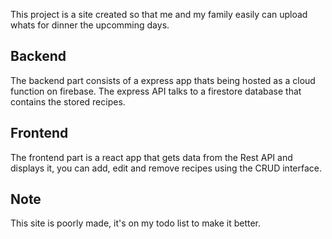 This project is a site created so that me and my family easily can upload whats for dinner the upcomming days.

## Backend
The backend part consists of a express app thats being hosted as a cloud function on firebase. The express API talks to a firestore database that contains the stored recipes.

## Frontend
The frontend part is a react app that gets data from the Rest API and displays it, you can add, edit and remove recipes using the CRUD interface.

## Note
This site is poorly made, it's on my todo list to make it better.
